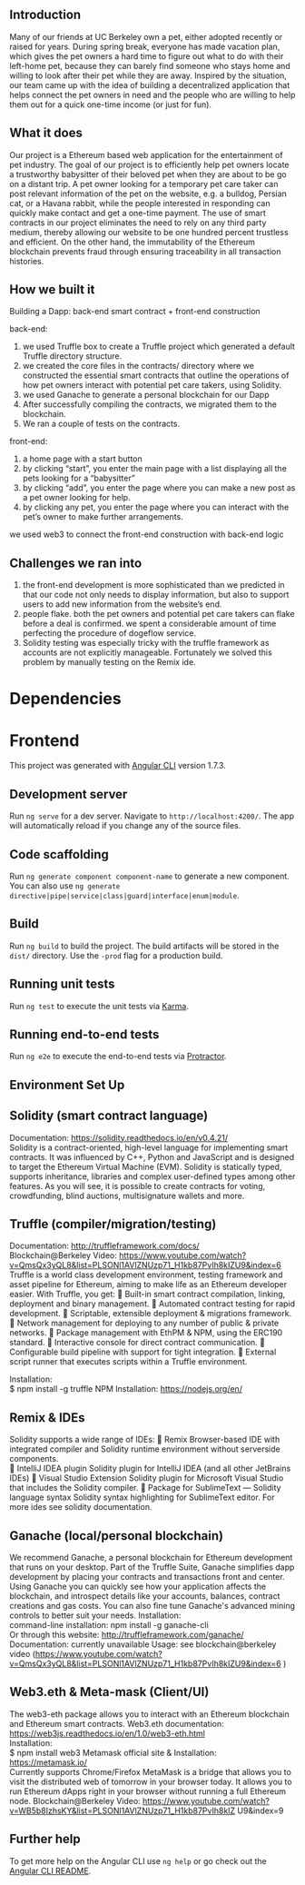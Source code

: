 ## Introduction
Many of our friends at UC Berkeley own a pet, either adopted recently or raised for years. During spring break, everyone has made vacation plan, which gives the pet owners a hard time to figure out what to do with their left-home pet, because they can barely find someone who stays home and willing to look after their pet while they are away. Inspired by the situation, our team came up with the idea of building a decentralized application that helps connect the pet owners in need and the people who are willing to help them out for a quick one-time income (or just for fun). 

## What it does

Our project is a Ethereum based web application for the entertainment of pet industry. The goal of our project is to efficiently help pet owners locate a trustworthy babysitter of their beloved pet when they are about to be go on a distant trip. A pet owner looking for a temporary pet care taker can post relevant information of the pet on the website, e.g. a bulldog, Persian cat, or a Havana rabbit, while the people interested in responding can quickly make contact and get a one-time payment. The use of smart contracts in our project eliminates the need to rely on any third party medium, thereby allowing our website to be one hundred percent trustless and efficient. On the other hand, the immutability of the Ethereum blockchain prevents fraud through ensuring traceability in all transaction histories.


## How we built it

Building a Dapp: back-end smart contract + front-end construction

back-end:

1.	we used Truffle box to create a Truffle project which generated a default Truffle directory structure.
2.	we created the core files in the contracts/ directory where we constructed the essential smart contracts that outline the operations of how pet owners interact with potential pet care takers, using Solidity.
3.	we used Ganache to generate a personal blockchain for our Dapp
4.	After successfully compiling the contracts, we migrated them to the blockchain.
5.	We ran a couple of tests on the contracts. 

front-end:
1.	a home page with a start button
2.	by clicking “start”, you enter the main page with a list displaying all the pets looking for a “babysitter”
3.	by clicking “add”, you enter the page where you can make a new post as a pet owner looking for help. 
4.	by clicking any pet, you enter the page where you can interact with the pet’s owner to make  further arrangements.

we used web3 to connect the front-end construction with back-end logic


## Challenges we ran into

1.	the front-end development is more sophisticated than we predicted in that our code not only needs to display information, but also to support users to add new information from the website’s end.
2.	people flake. both the pet owners and potential pet care takers can flake before a deal is confirmed. we spent a considerable amount of time perfecting the procedure of dogeflow service.
3.	Solidity testing was especially tricky with the truffle framework as accounts are not explicitly manageable. Fortunately we solved this problem by manually testing on the Remix ide.



# Dependencies
# Frontend

This project was generated with [Angular CLI](https://github.com/angular/angular-cli) version 1.7.3.

## Development server

Run `ng serve` for a dev server. Navigate to `http://localhost:4200/`. The app will automatically reload if you change any of the source files.

## Code scaffolding

Run `ng generate component component-name` to generate a new component. You can also use `ng generate directive|pipe|service|class|guard|interface|enum|module`.

## Build

Run `ng build` to build the project. The build artifacts will be stored in the `dist/` directory. Use the `-prod` flag for a production build.

## Running unit tests

Run `ng test` to execute the unit tests via [Karma](https://karma-runner.github.io).

## Running end-to-end tests

Run `ng e2e` to execute the end-to-end tests via [Protractor](http://www.protractortest.org/).

## Environment Set Up 
## Solidity (smart contract language) 
Documentation: https://solidity.readthedocs.io/en/v0.4.21/  
Solidity is a contract-oriented, high-level language for implementing smart contracts. It was influenced by C++, Python and JavaScript and is designed to target the Ethereum Virtual Machine (EVM). 
Solidity is statically typed, supports inheritance, libraries and complex user-defined types among other features. 
As you will see, it is possible to create contracts for voting, crowdfunding, blind auctions, multisignature wallets and more. 

## Truffle (compiler/migration/testing) 
Documentation: http://truffleframework.com/docs/  
Blockchain@Berkeley Video: https://www.youtube.com/watch?v=QmsQx3yQL8&list=PLSONl1AVlZNUzp71_H1kb87PvIh8kIZU9&index=6  
Truffle is a world class development environment, testing framework and asset pipeline for Ethereum, aiming to make life as an Ethereum developer easier. With Truffle, you get:  Built-in smart contract compilation, linking, deployment and binary management.  Automated contract testing for rapid development. 
 Scriptable, extensible deployment & migrations framework.  Network management for deploying to any number of public & private networks.  Package management with EthPM & NPM, using the ERC190 standard.  Interactive console for direct contract communication.  Configurable build pipeline with support for tight integration.  External script runner that executes scripts within a Truffle environment. 
 
Installation:  
$ npm install -g truffle 
NPM Installation:  https://nodejs.org/en/  

## Remix & IDEs 
Solidity supports a wide range of IDEs: 
 Remix 
Browser-based IDE with integrated compiler and Solidity runtime environment without serverside components.  
 IntelliJ IDEA plugin 
Solidity plugin for IntelliJ IDEA (and all other JetBrains IDEs) 
 Visual Studio Extension 
Solidity plugin for Microsoft Visual Studio that includes the Solidity compiler. 
 Package for SublimeText — Solidity language syntax 
Solidity syntax highlighting for SublimeText editor. 
For more ides see solidity documentation. 

## Ganache (local/personal blockchain) 
We recommend Ganache, a personal blockchain for Ethereum development that runs on your desktop. Part of the Truffle Suite, Ganache simplifies dapp development by placing your contracts and transactions front and center. Using Ganache you can quickly see how your application affects the blockchain, and introspect details like your accounts, balances, contract creations and gas costs. You can also fine tune Ganache's advanced mining controls to better suit your needs. 
Installation:   
command-line installation: npm install -g ganache-cli  
Or through this website: http://truffleframework.com/ganache/  
Documentation: currently unavailable 
Usage: see blockchain@berkeley video (https://www.youtube.com/watch?v=QmsQx3yQL8&list=PLSONl1AVlZNUzp71_H1kb87PvIh8kIZU9&index=6 ) 

## Web3.eth & Meta-mask (Client/UI) 
The web3-eth package allows you to interact with an Ethereum blockchain and Ethereum smart contracts. Web3.eth documentation: https://web3js.readthedocs.io/en/1.0/web3-eth.html  
Installation:  
$ npm install web3 
Metamask official site & Installation: https://metamask.io/  
Currently supports Chrome/Firefox 
MetaMask is a bridge that allows you to visit the distributed web of tomorrow in your browser today. It allows you to run Ethereum dApps right in your browser without running a full Ethereum node. 
Blockchain@Berkeley Video: https://www.youtube.com/watch?v=WB5b8IzhsKY&list=PLSONl1AVlZNUzp71_H1kb87PvIh8kIZ U9&index=9  

## Further help

To get more help on the Angular CLI use `ng help` or go check out the [Angular CLI README](https://github.com/angular/angular-cli/blob/master/README.md).

